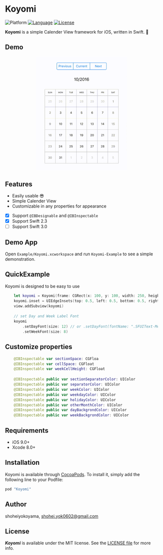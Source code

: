 # Koyomi

![Platform](http://img.shields.io/badge/platform-ios-blue.svg?style=flat
)
[![Language](http://img.shields.io/badge/language-swift-brightgreen.svg?style=flat
)](https://developer.apple.com/swift)
[![License](http://img.shields.io/badge/license-MIT-lightgrey.svg?style=flat
)](http://mit-license.org)

**Koyomi** is a simple Calender View framework for iOS, written in Swift. :calendar:

## Demo

<p align="center">
<img src="./DemoSource/calender_demo.gif" width="300">
</p>

## Features

- Easily usable :sunglasses:
- Simple Calender View
- Customizable in any properties for appearance
- [x] Support `@IBDesignable` and `@IBInspectable`
- [x] Support Swift 2.3
- [ ] Support Swift 3.0

## Demo App

Open `Example/Koyomi.xcworkspace` and run `Koyomi-Example` to see a simple demonstration.

## QuickExample

Koyomi is designed to be easy to use

```swift
    let koyomi = Koyomi(frame: CGRect(x: 100, y: 100, width: 250, height: 250))
    koyomi.inset = UIEdgeInsets(top: 0.5, left: 0.5, bottom: 0.5, right: 0.5)
    view.addSubview(koyomi)
    
    // set Day and Week Label Font
    koyomi
        .setDayFont(size: 12) // or .setDayFont(fontName: ".SFUIText-Medium", size: 12)
        .setWeekFont(size: 8)
```

## Customize properties

```swift
    @IBInspectable var sectionSpace: CGFloa
    @IBInspectable var cellSpace: CGFloat
    @IBInspectable var weekCellHeight: CGFloat
    
    @IBInspectable public var sectionSeparatorColor: UIColor
    @IBInspectable public var separatorColor: UIColor
    @IBInspectable public var weekColor: UIColor
    @IBInspectable public var weekdayColor: UIColor
    @IBInspectable public var holidayColor: UIColor
    @IBInspectable public var otherMonthColor: UIColor
    @IBInspectable public var dayBackgrondColor: UIColor
    @IBInspectable public var weekBackgrondColor: UIColor
```

## Requirements

- iOS 9.0+
- Xcode 8.0+

## Installation
Koyomi is available through [CocoaPods](http://cocoapods.org). To install it, simply add the following line to your Podfile:

```ruby
pod "Koyomi"
```

## Author

shoheiyokoyama, shohei.yok0602@gmail.com

## License

***Koyomi*** is available under the MIT license. See the [LICENSE file](https://github.com/shoheiyokoyama/Koyomi/blob/master/LICENSE) for more info.
